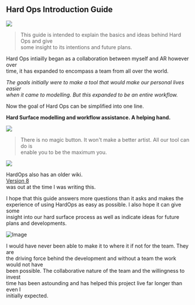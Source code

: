 ## Hard Ops Introduction Guide		
		
![](.\img\logo.gif)		
		
> This guide is intended to explain the basics and ideas behind Hard Ops and give		
> some insight to its intentions and future plans.		
		
Hard Ops intiailly began as a collaboration between myself and AR however over		
time, it has expanded to encompass a team from all over the world.		
		
*The goals initially were to make a tool that would make our personal lives easier		
when it came to modelling. But this expanded to be an entire workflow.*		
		
Now the goal of Hard Ops can be simplified into one line.		
		
**Hard Surface modelling and workflow assistance. A helping hand.**		
		
![](.\img\ohno.gif)		
		
>There is no magic button. It won't make a better artist. All our tool can do is		
enable you to be the maximum you.		
		
![](.\img\computer3.gif)		
		
HardOps also has an older wiki.		
[Version 8](https://masterxeon1001.com/2016/05/28/hard-ops-8-release-notes/)		
 was out at the time I was writing this.		
		
I hope that this guide answers more questions than it asks and makes the		
experience of using HardOps as easy as possible. I also hope it can give some		
insight into our hard surface process as well as indicate ideas for future		
plans and developments.		
		
![Image](https://cdn3.artstation.com/p/assets/images/images/002/334/031/large/jerry-perkins-mx1001-h6-5.jpg)		
		
I would have never been able to make it to where it if not for the team. They are		
the driving force behind the development and without a team the work would not have		
been possible. The collaborative nature of the team and the willingness to invest		
time has been astounding and has helped this project live far longer than even I		
initially expected.		
